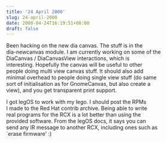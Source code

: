 ```yaml
---
title: '24 April 2000'
slug: 24-april-2000
date: 2000-04-24T16:19:51+08:00
draft: false
---
```


Been hacking on the new dia canvas. The stuff is in the\
dia-newcanvas module. I am currently working on some of the\
DiaCanvas / DiaCanvasView interactions, which is\
interesting. Hopefully the canvas will be useful to other\
people doing multi view canvas stuff. It should also add\
minimal overhead to people doing single view stuff (do same\
sort of initialisation as for GnomeCanvas, but also create a\
view), and you get transparent print support.

I got legOS to work with my lego. I should post the RPMs\
I made to the Red Hat contrib archive. Being able to write\
real programs for the RCX is a lot better than using the\
provided software. From the legOS docs, it says you can\
send any IR message to another RCX, including ones such as\
\`erase firmware\' :)
